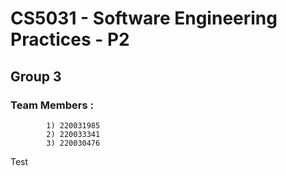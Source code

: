 # CS5031 - Software Engineering Practices - P2

## Group 3

### Team Members :

            1) 220031985
            2) 220033341
            3) 220030476

Test